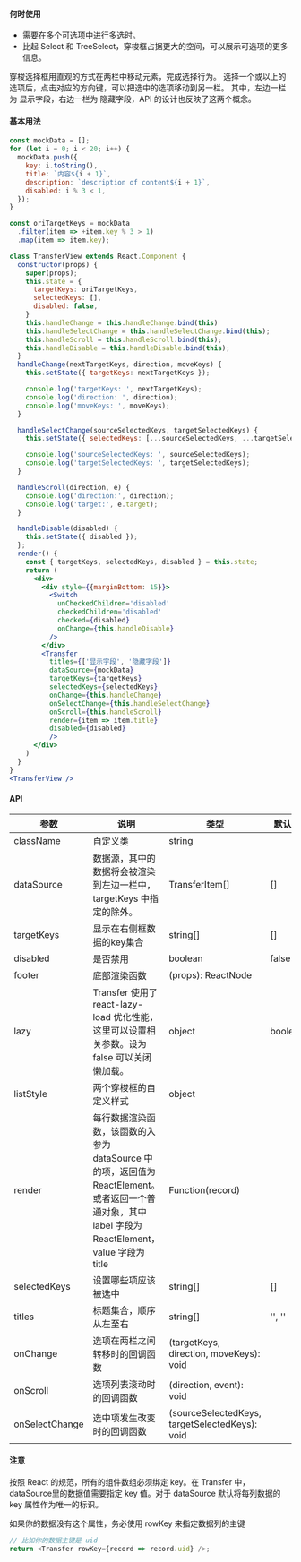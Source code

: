 #### **何时使用**

- 需要在多个可选项中进行多选时。
- 比起 Select 和 TreeSelect，穿梭框占据更大的空间，可以展示可选项的更多信息。

穿梭选择框用直观的方式在两栏中移动元素，完成选择行为。
选择一个或以上的选项后，点击对应的方向键，可以把选中的选项移动到另一栏。 其中，左边一栏为 显示字段，右边一栏为 隐藏字段，API 的设计也反映了这两个概念。

#### **基本用法**

```jsx
const mockData = [];
for (let i = 0; i < 20; i++) {
  mockData.push({
    key: i.toString(),
    title: `内容${i + 1}`,
    description: `description of content${i + 1}`,
    disabled: i % 3 < 1,
  });
}

const oriTargetKeys = mockData
  .filter(item => +item.key % 3 > 1)
  .map(item => item.key);

class TransferView extends React.Component {
  constructor(props) {
    super(props);
    this.state = {
      targetKeys: oriTargetKeys,
      selectedKeys: [],
      disabled: false,
    }
    this.handleChange = this.handleChange.bind(this)
    this.handleSelectChange = this.handleSelectChange.bind(this);
    this.handleScroll = this.handleScroll.bind(this);
    this.handleDisable = this.handleDisable.bind(this);
  }
  handleChange(nextTargetKeys, direction, moveKeys) {
    this.setState({ targetKeys: nextTargetKeys });

    console.log('targetKeys: ', nextTargetKeys);
    console.log('direction: ', direction);
    console.log('moveKeys: ', moveKeys);
  }

  handleSelectChange(sourceSelectedKeys, targetSelectedKeys) {
    this.setState({ selectedKeys: [...sourceSelectedKeys, ...targetSelectedKeys] });

    console.log('sourceSelectedKeys: ', sourceSelectedKeys);
    console.log('targetSelectedKeys: ', targetSelectedKeys);
  }

  handleScroll(direction, e) {
    console.log('direction:', direction);
    console.log('target:', e.target);
  }

  handleDisable(disabled) {
    this.setState({ disabled });
  };
  render() {
    const { targetKeys, selectedKeys, disabled } = this.state;
    return (
      <div>
        <div style={{marginBottom: 15}}>
          <Switch
            unCheckedChildren='disabled'
            checkedChildren='disabled'
            checked={disabled}
            onChange={this.handleDisable}
          />
        </div>
        <Transfer
          titles={['显示字段', '隐藏字段']}
          dataSource={mockData}
          targetKeys={targetKeys}
          selectedKeys={selectedKeys}
          onChange={this.handleChange}
          onSelectChange={this.handleSelectChange}
          onScroll={this.handleScroll}
          render={item => item.title}
          disabled={disabled}
          />
      </div>
    )
  }
}
<TransferView />
```

#### **API**

| 参数 | 说明 | 类型 | 默认值 |
| --- | --- | --- | --- |
| className | 自定义类 | string |  |
| dataSource | 数据源，其中的数据将会被渲染到左边一栏中，targetKeys 中指定的除外。 | TransferItem[] | [] |
| targetKeys | 显示在右侧框数据的key集合 | string[] | [] |
| disabled | 是否禁用 | boolean | false |
| footer | 底部渲染函数 | (props): ReactNode |  |
| lazy | Transfer 使用了 react-lazy-load 优化性能，这里可以设置相关参数。设为 false 可以关闭懒加载。 | object|boolean | { height: 32, offset: 32 } |
| listStyle | 两个穿梭框的自定义样式 | object |  |
| render | 每行数据渲染函数，该函数的入参为 dataSource 中的项，返回值为 ReactElement。或者返回一个普通对象，其中 label 字段为 ReactElement，value 字段为 title | Function(record) |  |
| selectedKeys | 设置哪些项应该被选中 | string[] | [] |
| titles | 标题集合，顺序从左至右 | string[] | '', '' |
| onChange | 选项在两栏之间转移时的回调函数 | (targetKeys, direction, moveKeys): void |  |
| onScroll | 选项列表滚动时的回调函数 | (direction, event): void |  |
| onSelectChange | 选中项发生改变时的回调函数 | (sourceSelectedKeys, targetSelectedKeys): void |  |

#### **注意**
按照 React 的规范，所有的组件数组必须绑定 key。在 Transfer 中，dataSource里的数据值需要指定 key 值。对于 dataSource 默认将每列数据的 key 属性作为唯一的标识。

如果你的数据没有这个属性，务必使用 rowKey 来指定数据列的主键

```js static
// 比如你的数据主键是 uid
return <Transfer rowKey={record => record.uid} />;
```